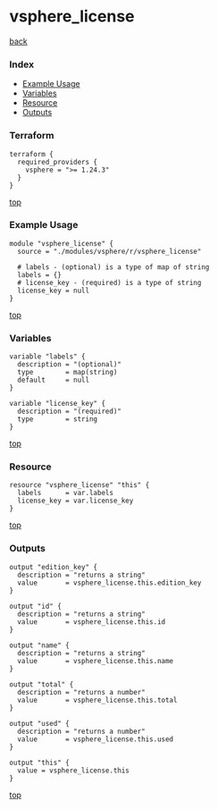 # vsphere_license

[back](../vsphere.md)

### Index

- [Example Usage](#example-usage)
- [Variables](#variables)
- [Resource](#resource)
- [Outputs](#outputs)

### Terraform

```hcl
terraform {
  required_providers {
    vsphere = ">= 1.24.3"
  }
}
```

[top](#index)

### Example Usage

```hcl
module "vsphere_license" {
  source = "./modules/vsphere/r/vsphere_license"

  # labels - (optional) is a type of map of string
  labels = {}
  # license_key - (required) is a type of string
  license_key = null
}
```

[top](#index)

### Variables

```hcl
variable "labels" {
  description = "(optional)"
  type        = map(string)
  default     = null
}

variable "license_key" {
  description = "(required)"
  type        = string
}
```

[top](#index)

### Resource

```hcl
resource "vsphere_license" "this" {
  labels      = var.labels
  license_key = var.license_key
}
```

[top](#index)

### Outputs

```hcl
output "edition_key" {
  description = "returns a string"
  value       = vsphere_license.this.edition_key
}

output "id" {
  description = "returns a string"
  value       = vsphere_license.this.id
}

output "name" {
  description = "returns a string"
  value       = vsphere_license.this.name
}

output "total" {
  description = "returns a number"
  value       = vsphere_license.this.total
}

output "used" {
  description = "returns a number"
  value       = vsphere_license.this.used
}

output "this" {
  value = vsphere_license.this
}
```

[top](#index)